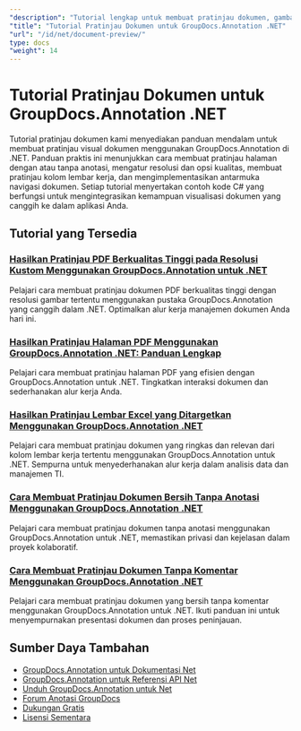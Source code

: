 ```yaml
---
"description": "Tutorial lengkap untuk membuat pratinjau dokumen, gambar mini, dan representasi visual dengan GroupDocs.Annotation untuk .NET."
"title": "Tutorial Pratinjau Dokumen untuk GroupDocs.Annotation .NET"
"url": "/id/net/document-preview/"
type: docs
"weight": 14
---
```


# Tutorial Pratinjau Dokumen untuk GroupDocs.Annotation .NET

Tutorial pratinjau dokumen kami menyediakan panduan mendalam untuk membuat pratinjau visual dokumen menggunakan GroupDocs.Annotation di .NET. Panduan praktis ini menunjukkan cara membuat pratinjau halaman dengan atau tanpa anotasi, mengatur resolusi dan opsi kualitas, membuat pratinjau kolom lembar kerja, dan mengimplementasikan antarmuka navigasi dokumen. Setiap tutorial menyertakan contoh kode C# yang berfungsi untuk mengintegrasikan kemampuan visualisasi dokumen yang canggih ke dalam aplikasi Anda.

## Tutorial yang Tersedia

### [Hasilkan Pratinjau PDF Berkualitas Tinggi pada Resolusi Kustom Menggunakan GroupDocs.Annotation untuk .NET](./generate-pdf-previews-custom-resolutions-groupdocs/)
Pelajari cara membuat pratinjau dokumen PDF berkualitas tinggi dengan resolusi gambar tertentu menggunakan pustaka GroupDocs.Annotation yang canggih dalam .NET. Optimalkan alur kerja manajemen dokumen Anda hari ini.

### [Hasilkan Pratinjau Halaman PDF Menggunakan GroupDocs.Annotation .NET: Panduan Lengkap](./generate-pdf-page-previews-groupdocs-annotation-net/)
Pelajari cara membuat pratinjau halaman PDF yang efisien dengan GroupDocs.Annotation untuk .NET. Tingkatkan interaksi dokumen dan sederhanakan alur kerja Anda.

### [Hasilkan Pratinjau Lembar Excel yang Ditargetkan Menggunakan GroupDocs.Annotation .NET](./groupdocs-annotation-net-create-previews-worksheet-columns/)
Pelajari cara membuat pratinjau dokumen yang ringkas dan relevan dari kolom lembar kerja tertentu menggunakan GroupDocs.Annotation untuk .NET. Sempurna untuk menyederhanakan alur kerja dalam analisis data dan manajemen TI.

### [Cara Membuat Pratinjau Dokumen Bersih Tanpa Anotasi Menggunakan GroupDocs.Annotation .NET](./create-document-preview-without-annotations-groupdocs-dotnet/)
Pelajari cara membuat pratinjau dokumen tanpa anotasi menggunakan GroupDocs.Annotation untuk .NET, memastikan privasi dan kejelasan dalam proyek kolaboratif.

### [Cara Membuat Pratinjau Dokumen Tanpa Komentar Menggunakan GroupDocs.Annotation .NET](./groupdocs-annotation-net-document-preview-no-comments/)
Pelajari cara membuat pratinjau dokumen yang bersih tanpa komentar menggunakan GroupDocs.Annotation untuk .NET. Ikuti panduan ini untuk menyempurnakan presentasi dokumen dan proses peninjauan.

## Sumber Daya Tambahan

- [GroupDocs.Annotation untuk Dokumentasi Net](https://docs.groupdocs.com/annotation/net/)
- [GroupDocs.Annotation untuk Referensi API Net](https://reference.groupdocs.com/annotation/net/)
- [Unduh GroupDocs.Annotation untuk Net](https://releases.groupdocs.com/annotation/net/)
- [Forum Anotasi GroupDocs](https://forum.groupdocs.com/c/annotation)
- [Dukungan Gratis](https://forum.groupdocs.com/)
- [Lisensi Sementara](https://purchase.groupdocs.com/temporary-license/)